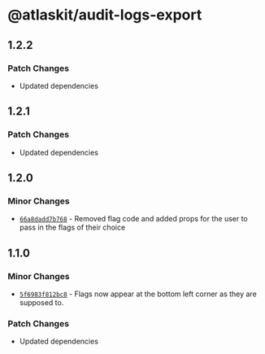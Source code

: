 # @atlaskit/audit-logs-export

## 1.2.2

### Patch Changes

- Updated dependencies

## 1.2.1

### Patch Changes

- Updated dependencies

## 1.2.0

### Minor Changes

- [`66a8dadd7b768`](https://bitbucket.org/atlassian/atlassian-frontend-monorepo/commits/66a8dadd7b768) -
  Removed flag code and added props for the user to pass in the flags of their choice

## 1.1.0

### Minor Changes

- [`5f6983f812bc8`](https://bitbucket.org/atlassian/atlassian-frontend-monorepo/commits/5f6983f812bc8) -
  Flags now appear at the bottom left corner as they are supposed to.

### Patch Changes

- Updated dependencies
